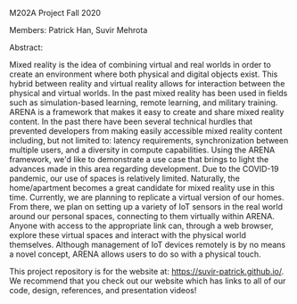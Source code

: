 M202A Project Fall 2020

Members: Patrick Han, Suvir Mehrota

Abstract:

Mixed reality is the idea of combining virtual and real worlds in order to create an environment where both physical
and digital objects exist. This hybrid between reality and virtual reality allows for interaction between the physical
and virtual worlds. In the past mixed reality has been used in fields such as simulation-based learning, remote learning,
and military training. ARENA is a framework that makes it easy to create and share mixed reality content. 
In the past there have been several technical hurdles that prevented developers from making easily 
accessible mixed reality content including, but not limited to: latency requirements, synchronization 
between multiple users, and a diversity in compute capabilities. Using the ARENA framework, we'd like to 
demonstrate a use case that brings to light the advances made in this area regarding development. Due to the COVID-19
pandemic, our use of spaces is relatively limited. Naturally, the home/apartment becomes a great candidate for mixed 
reality use in this time. Currently, we are planning to replicate a virtual version of our homes. From there, we plan 
on setting up a variety of IoT sensors in the real world around our personal spaces, connecting to them virtually within
ARENA. Anyone with access to the appropriate link can, through a web browser, explore these virtual spaces and interact 
with the physical world themselves. Although management of IoT devices remotely is by no means a novel concept, 
ARENA allows users to do so with a physical touch.

This project repository is for the website at: https://suvir-patrick.github.io/. We recommend that you check out our website which has links to all of our code, design, references, and presentation videos!